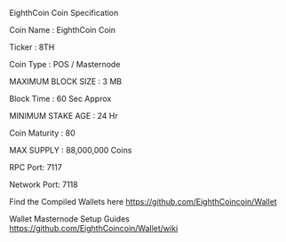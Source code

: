 EighthCoin Coin Specification

Coin Name : EighthCoin Coin

Ticker : 8TH

Coin Type :  POS / Masternode

MAXIMUM BLOCK SIZE : 3 MB

Block Time : 60 Sec Approx

MINIMUM STAKE AGE : 24 Hr

Coin Maturity : 80

MAX SUPPLY : 88,000,000 Coins

RPC Port: 7117

Network Port: 7118

Find the Compiled Wallets here https://github.com/EighthCoincoin/Wallet

Wallet Masternode Setup Guides https://github.com/EighthCoincoin/Wallet/wiki
